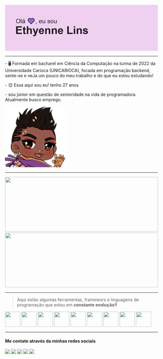 


![Thyenneheader](img/header.png)


_________________________________________________________________________________________________________________________________________________________________________________

<div>
    <div>
        <p> - 🖥 Formada em bacharel em Ciência da Computação na turma de 2022 da Universidade Carioca (UNICARIOCA), focada em programação backend, sente-se e veJa um pouco do meu trabalho e do que eu estou estudando!</p>
        <p> - 😊 Essa aqui sou eu! tenho 27 anos </p>
        <p> - sou júnior em questão de senioridade na vida de programadora. Atualmente busco emprego.</p>
    </div>
    <div>
    <img width="200" height="200"src=img/ThyHey.png/>
    </div>
</div>



_________________________________________________________________________________________________________________________________________________________________________________

<div>
<img loading="lazy" height="180em" width=100% src="https://github-readme-stats.vercel.app/api/top-langs/?username=thyenne&layout=compact&langs_count=7&theme=dracula"/>
<img loading="lazy" height="180em" width=100% src="https://github-readme-stats.vercel.app/api?username=thyenne&show_icons=true&theme=dracula&include_all_commits=true&count_private=true"/>
</div>

_________________________________________________________________________________________________________________________________________________________________________________

>  Aqui estão algumas ferramentas, framewors e linguagens de programação que estou em **constante evolução!!**


<div>
<img src="https://cdn.jsdelivr.net/gh/devicons/devicon@latest/icons/mysql/mysql-plain-wordmark.svg" width="50" height="50"/>
<img src="https://cdn.jsdelivr.net/gh/devicons/devicon@latest/icons/html5/html5-plain.svg" width="50" height="50"/>
<img src="https://cdn.jsdelivr.net/gh/devicons/devicon@latest/icons/css3/css3-plain.svg" width="50" height="50"/>
<img src="https://cdn.jsdelivr.net/gh/devicons/devicon@latest/icons/bootstrap/bootstrap-original.svg" width="50" height="50"/>
<img src="https://cdn.jsdelivr.net/gh/devicons/devicon@latest/icons/materialui/materialui-original.svg" width="50" height="50"/>
<img src="https://cdn.jsdelivr.net/gh/devicons/devicon@latest/icons/wordpress/wordpress-plain-wordmark.svg" width="50" height="50"/>
<img src="https://cdn.jsdelivr.net/gh/devicons/devicon@latest/icons/nodejs/nodejs-original-wordmark.svg" width="50" height="50"/>
<img src="https://cdn.jsdelivr.net/gh/devicons/devicon@latest/icons/cplusplus/cplusplus-plain.svg" width="50" height="50"/>
<img src="https://cdn.jsdelivr.net/gh/devicons/devicon@latest/icons/csharp/csharp-plain.svg" width="50" height="50"/>                    
</div>      
        

          
_________________________________________________________________________________________________________________________________________________________________________________          


#### Me contate através da minhas redes sociais 

<a href="https://www.youtube.com/@Thyennex" target="_blank"><img loading="lazy" src="https://img.shields.io/badge/YouTube-FF0000?style=for-the-badge&logo=youtube&logoColor=white" target="_blank"></a>
<a href="https://instagram.com/Thyennex" target="_blank"><img loading="lazy" src="https://img.shields.io/badge/-Instagram-%23E4405F?style=for-the-badge&logo=instagram&logoColor=white" target="_blank"></a>
<a href="https://www.twitch.tv/thyennex" target="_blank"><img loading="lazy" src="https://img.shields.io/badge/Twitch-9146FF?style=for-the-badge&logo=twitch&logoColor=white" target="_blank"></a>
<a href = "mailto:linssalles@gmail.com"><img loading="lazy" src="https://img.shields.io/badge/Gmail-D14836?style=for-the-badge&logo=gmail&logoColor=white" target="_blank"></a>
<a href="https://www.linkedin.com/in/ethyennelins/" target="_blank"><img loading="lazy" src="https://img.shields.io/badge/-LinkedIn-%230077B5?style=for-the-badge&logo=linkedin&logoColor=white" target="_blank"></a>   
